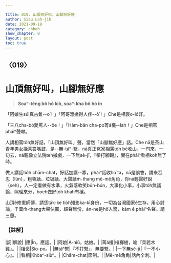 ```yaml
---

title: 019. 山頂無好叫，山腳無好應
author: Siau Lah-jih
date: 2021-09-19
category: chheh
show_chapter: 0
layout: post
toc: true
---
```

  
## 〈019〉
# 山頂無好叫，山腳無好應
>**Soaⁿ-téng bô hó kiò, soaⁿ-kha bô hó ìn**
 
「阿娘生súi真古錐--o͘！」「阿哥漂撇得人疼--ò͘！」Che是相褒o-ló好。

「三八cha-bó͘愛罵人--ōe！」「Hâm-bān cha-po͘菁á欉--lah！」Che是相罵pháiⁿ聲嗽。

人講相罵to̍h無好話，「山頂無好叫」聲，當然「山腳無好應」話。Che nā是茶山青年男女挽茶答嘴鼓，是--無-táⁿ-緊，nā真正冤家相罵to̍h bē收山，一句來，一句去，ná親像立法院teh搬戲，一下無sè-jī，『拳打腳踢』，實在pháiⁿ看相koh無了時。

做人講話tio̍h chām-chat，好話加講--寡，pháiⁿ話收ho͘ ta，nā是誤會，請來吞忍（lún），粗魯話、垃圾話、大聲話m̄-thang mê-mê角角，你nā輕聲好說（seh），人一定看做有水準，火氣落軟笑bún-bún，大事化小事，小事to̍h無議論，照理來分，boeh做好to̍h khah有穩。

山頂ê修憲師傅，請恁ta̍k-ke tio̍h知影ka-kī身份，一切為台灣國家ê生存，用心討論，千萬m̄-thang大聲佔贏，細聲無份，án-ne是hō͘人驚，kám ē pháiⁿ名聲。請三思。



### 【註解】

|詞|解說|
|應|Ìn，應話。|
|阿娘|A-niû，姑娘。|
|菁á欉|檳榔樹，喻『呆若木雞』。|
|相褒|Sio-po。|
|無táⁿ緊|『不打緊』，無要緊。|
|一下無sè-jī|『一不小心』。|
|看相|Khòaⁿ-siùⁿ。|
|Chām-chat|節制。|
|Mê-mê角角|話內全刺。|
